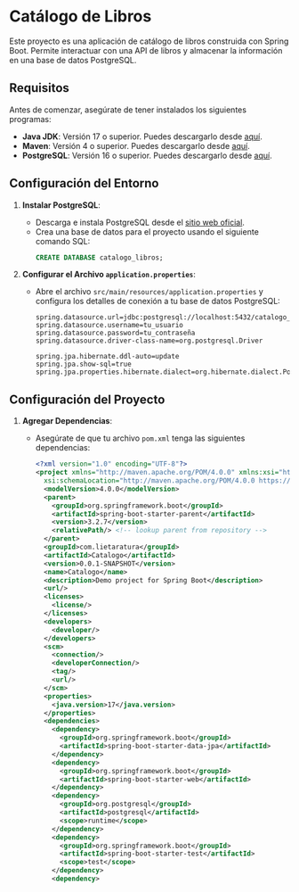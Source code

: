 # Catálogo de Libros

Este proyecto es una aplicación de catálogo de libros construida con Spring Boot. Permite interactuar con una API de libros y almacenar la información en una base de datos PostgreSQL.

## Requisitos

Antes de comenzar, asegúrate de tener instalados los siguientes programas:

- **Java JDK**: Versión 17 o superior. Puedes descargarlo desde [aquí](https://www.oracle.com/java/technologies/javase-jdk17-downloads.html).
- **Maven**: Versión 4 o superior. Puedes descargarlo desde [aquí](https://maven.apache.org/download.cgi).
- **PostgreSQL**: Versión 16 o superior. Puedes descargarlo desde [aquí](https://www.postgresql.org/download/).

## Configuración del Entorno

1. **Instalar PostgreSQL**:
   - Descarga e instala PostgreSQL desde el [sitio web oficial](https://www.postgresql.org/download/).
   - Crea una base de datos para el proyecto usando el siguiente comando SQL:
     ```sql
     CREATE DATABASE catalogo_libros;
     ```

2. **Configurar el Archivo `application.properties`**:
   - Abre el archivo `src/main/resources/application.properties` y configura los detalles de conexión a tu base de datos PostgreSQL:
     ```properties
     spring.datasource.url=jdbc:postgresql://localhost:5432/catalogo_libros
     spring.datasource.username=tu_usuario
     spring.datasource.password=tu_contraseña
     spring.datasource.driver-class-name=org.postgresql.Driver

     spring.jpa.hibernate.ddl-auto=update
     spring.jpa.show-sql=true
     spring.jpa.properties.hibernate.dialect=org.hibernate.dialect.PostgreSQLDialect
     ```

## Configuración del Proyecto

1. **Agregar Dependencias**:
   - Asegúrate de que tu archivo `pom.xml` tenga las siguientes dependencias:

     ```xml
     <?xml version="1.0" encoding="UTF-8"?>
     <project xmlns="http://maven.apache.org/POM/4.0.0" xmlns:xsi="http://www.w3.org/2001/XMLSchema-instance"
       xsi:schemaLocation="http://maven.apache.org/POM/4.0.0 https://maven.apache.org/xsd/maven-4.0.0.xsd">
       <modelVersion>4.0.0</modelVersion>
       <parent>
         <groupId>org.springframework.boot</groupId>
         <artifactId>spring-boot-starter-parent</artifactId>
         <version>3.2.7</version>
         <relativePath/> <!-- lookup parent from repository -->
       </parent>
       <groupId>com.lietaratura</groupId>
       <artifactId>Catalogo</artifactId>
       <version>0.0.1-SNAPSHOT</version>
       <name>Catalogo</name>
       <description>Demo project for Spring Boot</description>
       <url/>
       <licenses>
         <license/>
       </licenses>
       <developers>
         <developer/>
       </developers>
       <scm>
         <connection/>
         <developerConnection/>
         <tag/>
         <url/>
       </scm>
       <properties>
         <java.version>17</java.version>
       </properties>
       <dependencies>
         <dependency>
           <groupId>org.springframework.boot</groupId>
           <artifactId>spring-boot-starter-data-jpa</artifactId>
         </dependency>
         <dependency>
           <groupId>org.springframework.boot</groupId>
           <artifactId>spring-boot-starter-web</artifactId>
         </dependency>
         <dependency>
           <groupId>org.postgresql</groupId>
           <artifactId>postgresql</artifactId>
           <scope>runtime</scope>
         </dependency>
         <dependency>
           <groupId>org.springframework.boot</groupId>
           <artifactId>spring-boot-starter-test</artifactId>
           <scope>test</scope>
         </dependency>
         <dependency>
          
